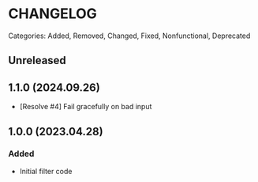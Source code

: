 # CHANGELOG

Categories: Added, Removed, Changed, Fixed, Nonfunctional, Deprecated

## Unreleased

<!--- All unreleased items go here  -->

## 1.1.0 (2024.09.26)

- [Resolve #4] Fail gracefully on bad input

## 1.0.0 (2023.04.28)

### Added

- Initial filter code
